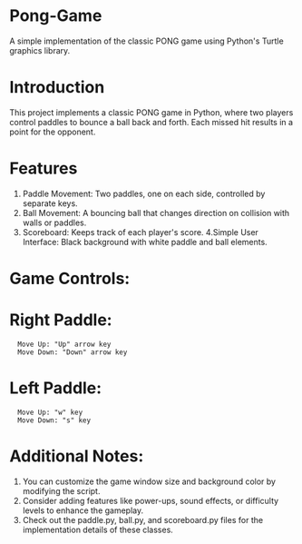 # Pong-Game
A simple implementation of the classic PONG game using Python's Turtle graphics library.

# Introduction
This project implements a classic PONG game in Python, where two players control paddles to bounce a ball back and forth. Each missed hit results in a point for the opponent.

# Features
1. Paddle Movement: Two paddles, one on each side, controlled by separate keys.
2. Ball Movement: A bouncing ball that changes direction on collision with walls or paddles.
3. Scoreboard: Keeps track of each player's score.
4.Simple User Interface: Black background with white paddle and ball elements.

# Game Controls:

  # Right Paddle:
      Move Up: "Up" arrow key
      Move Down: "Down" arrow key
  # Left Paddle:
      Move Up: "w" key
      Move Down: "s" key

# Additional Notes:

1. You can customize the game window size and background color by modifying the script.
2. Consider adding features like power-ups, sound effects, or difficulty levels to enhance the gameplay.
3. Check out the paddle.py, ball.py, and scoreboard.py files for the implementation details of these classes.
